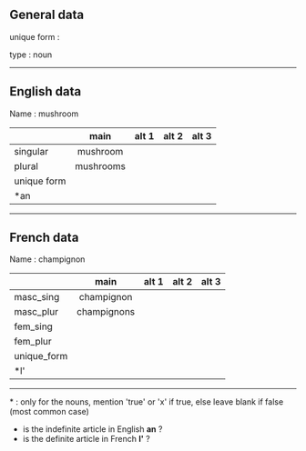 ## General data

unique form :

type : noun

---

## English data

Name : mushroom

|             |   main    | alt 1 | alt 2 | alt 3 |
| :---------- | :-------: | :---: | :---: | ----- |
| singular    | mushroom  |       |       |       |
| plural      | mushrooms |       |       |       |
| unique form |           |       |       |       |
| \*an        |           |       |       |       |

---

## French data

Name : champignon

|             |    main     | alt 1 | alt 2 | alt 3 |
| :---------- | :---------: | :---: | :---: | :---: |
| masc_sing   | champignon  |       |       |       |
| masc_plur   | champignons |       |       |       |
| fem_sing    |             |       |       |       |
| fem_plur    |             |       |       |       |
| unique_form |             |       |       |       |
| \*l'        |             |       |       |       |

---

\* : only for the nouns, mention 'true' or 'x' if true, else leave blank if false (most common case)

- is the indefinite article in English **an** ?
- is the definite article in French **l'** ?
